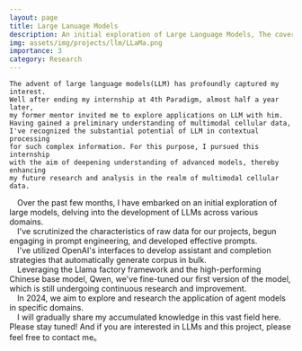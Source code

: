 ```yaml
---
layout: page
title: Large Lanuage Models
description: An initial exploration of Large Language Models, The cover image was created by DALL·E
img: assets/img/projects/llm/LLaMa.png
importance: 3
category: Research 
---
```

    The advent of large language models(LLM) has profoundly captured my interest. 
    Well after ending my internship at 4th Paradigm, almost half a year later, 
    my former mentor invited me to explore applications on LLM with him. 
    Having gained a preliminary understanding of multimodal cellular data, 
    I've recognized the substantial potential of LLM in contextual processing 
    for such complex information. For this purpose, I pursued this internship 
    with the aim of deepening understanding of advanced models, thereby enhancing 
    my future research and analysis in the realm of multimodal cellular data. 


&emsp;Over the past few months, I have embarked on an initial exploration of large models, delving into the development of LLMs across various domains.
 <br />&emsp;I've scrutinized the characteristics of raw data for our projects, begun engaging in prompt engineering, and developed effective prompts.
 <br />&emsp;I've utilized OpenAI's interfaces to develop assistant and completion strategies that automatically generate corpus in bulk. 
 <br />&emsp;Leveraging the Llama factory framework and the high-performing Chinese base model, Qwen, we've fine-tuned our first version of the model, which is still undergoing continuous research and improvement. 
 <br />&emsp;In 2024, we aim to explore and research the application of agent models in specific domains.
 <br />&emsp;I will gradually share my accumulated knowledge in this vast field here. Please stay tuned! And if you are interested in LLMs and this project, please feel free to contact me。 
